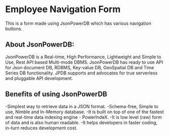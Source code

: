  # Employee Navigation Form

This is a form made using JsonPowerDB which has various navigation buttons.

## About JsonPowerDB:
JsonPowerDB is a Real-time, High Performance, Lightweight and Simple to Use, Rest API based Multi-mode DBMS. JsonPowerDB has ready to use API for Json document DB, RDBMS, Key-value DB, GeoSpatial DB and Time Series DB functionality. JPDB supports and advocates for true serverless and pluggable API development.

## Benefits of using JsonPowerDB
-Simplest way to retrieve data in a JSON format.
-Schema-free, Simple to use, Nimble and In-Memory database.
-It is built on top of one of the fastest and real-time data indexing engine - PowerIndeX.
-It is low level (raw) form of data and is also human readable.
-It helps developers in faster coding, in-turn reduces development cost.




